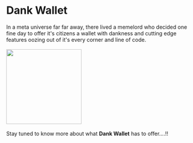 # Dank Wallet

In a meta universe far far away, there lived a memelord who decided one fine day to offer it's citizens a wallet with dankness and cutting edge features oozing out of it's every corner and line of code.
<br> <br>
<img src="https://i.imgur.com/sfXwNdR.gif" width="200" height="200" />
<br> <br>
Stay tuned to know more about what **Dank Wallet** has to offer....!!
